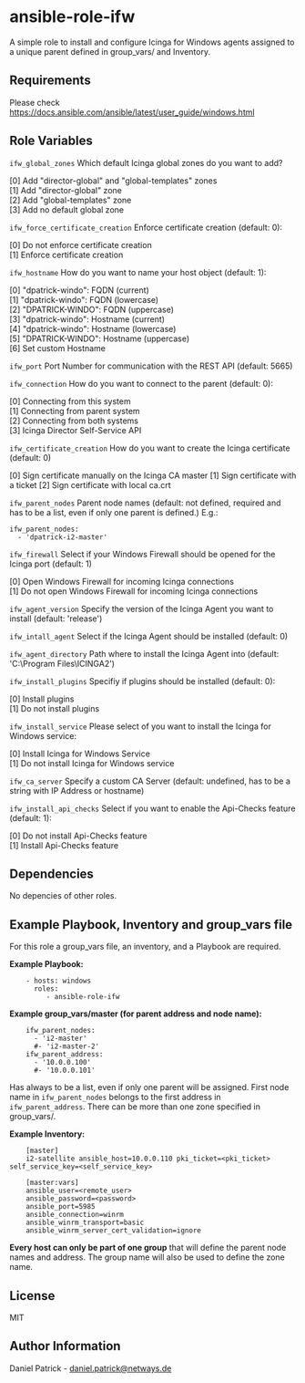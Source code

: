 ansible-role-ifw
================

A simple role to install and configure Icinga for Windows agents assigned to a unique parent defined in group_vars/<zone-name> and Inventory.

Requirements
------------

Please check https://docs.ansible.com/ansible/latest/user_guide/windows.html

Role Variables
--------------

`ifw_global_zones` Which default Icinga global zones do you want to add?  

[0] Add "director-global" and "global-templates" zones  
[1] Add "director-global" zone  
[2] Add "global-templates" zone  
[3] Add no default global zone  

`ifw_force_certificate_creation` Enforce certificate creation (default: 0):  

[0] Do not enforce certificate creation  
[1] Enforce certificate creation  

`ifw_hostname` How do you want to name your host object (default: 1):  

[0] "dpatrick-windo": FQDN (current)  
[1] "dpatrick-windo": FQDN (lowercase)  
[2] "DPATRICK-WINDO": FQDN (uppercase)  
[3] "dpatrick-windo": Hostname (current)  
[4] "dpatrick-windo": Hostname (lowercase)  
[5] "DPATRICK-WINDO": Hostname (uppercase)  
[6] Set custom Hostname

`ifw_port` Port Number for communication with the REST API (default: 5665)

`ifw_connection` How do you want to connect to the parent (default: 0):

[0] Connecting from this system  
[1] Connecting from parent system  
[2] Connecting from both systems  
[3] Icinga Director Self-Service API  

`ifw_certificate_creation` How do you want to create the Icinga certificate (default: 0)

[0] Sign certificate manually on the Icinga CA master
[1] Sign certificate with a ticket
[2] Sign certificate with local ca.crt

`ifw_parent_nodes` Parent node names (default: not defined, required and has to be a list, even if only one parent is defined.) E.g.:
```
ifw_parent_nodes:
  - 'dpatrick-i2-master'
```

`ifw_firewall` Select if your Windows Firewall should be opened for the Icinga port (default: 1)  

[0] Open Windows Firewall for incoming Icinga connections  
[1] Do not open Windows Firewall for incoming Icinga connections  

`ifw_agent_version` Specify the version of the Icinga Agent you want to install (default: 'release')

`ifw_intall_agent` Select if the Icinga Agent should be installed (default: 0)

`ifw_agent_directory`  Path where to install the Icinga Agent into (default: 'C:\\Program Files\\ICINGA2')

`ifw_install_plugins` Specifiy if plugins should be installed (default: 0):  

[0] Install plugins  
[1] Do not install plugins  

`ifw_install_service` Please select of you want to install the Icinga for Windows service:  

[0] Install Icinga for Windows Service  
[1] Do not install Icinga for Windows service  

`ifw_ca_server` Specify a custom CA Server (default: undefined, has to be a string with IP Address or hostname)

`ifw_install_api_checks` Select if you want to enable the Api-Checks feature (default: 1):  

[0] Do not install Api-Checks feature  
[1] Install Api-Checks feature  


Dependencies
------------

No depencies of other roles.

Example Playbook, Inventory and group_vars file
------------------------------

For this role a group_vars file, an inventory, and a Playbook are required.

**Example Playbook:**
```
    - hosts: windows
      roles:
         - ansible-role-ifw
```

**Example group_vars/master (for parent address and node name):**
```
    ifw_parent_nodes:
      - 'i2-master'
      #- 'i2-master-2'
    ifw_parent_address:
      - '10.0.0.100'
      #- '10.0.0.101'
```

Has always to be a list, even if only one parent will be assigned. First node name in `ifw_parent_nodes` belongs to the first address in `ifw_parent_address`.
There can be more than one zone specified in group_vars/.

**Example Inventory:**
```
    [master]
    i2-satellite ansible_host=10.0.0.110 pki_ticket=<pki_ticket>  self_service_key=<self_service_key>

    [master:vars]
    ansible_user=<remote_user>
    ansible_password=<password>
    ansible_port=5985
    ansible_connection=winrm
    ansible_winrm_transport=basic
    ansible_winrm_server_cert_validation=ignore
```
**Every host can only be part of one group** that will define the parent node names and address. The group name will also be used to define the zone name.

License
-------

MIT

Author Information
------------------

Daniel Patrick - daniel.patrick@netways.de
